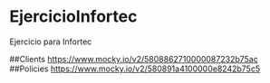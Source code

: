 # EjercicioInfortec
Ejercicio para Infortec

##Clients
https://www.mocky.io/v2/5808862710000087232b75ac
##Policies
https://www.mocky.io/v2/580891a4100000e8242b75c5